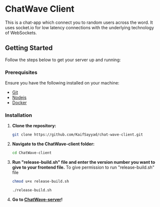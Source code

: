 # ChatWave Client
This is a chat-app which connect you to random users across the word. It uses socket.io for low latency connections with the underlying technology of WebSockets.

## Getting Started

Follow the steps below to get your server up and running:

### Prerequisites

Ensure you have the following installed on your machine:
- [Git](https://git-scm.com/downloads)
- [Nodejs](https://nodejs.org/en/download/package-manager)
- [Docker](https://www.docker.com/products/docker-desktop)

### Installation

1. **Clone the repository:**

    ```sh
    git clone https://github.com/KaifSayyad/chat-wave-client.git
    ```

2. **Navigate to the ChatWave-client folder:**

    ```sh
    cd ChatWave-client
    ```

3. **Run "release-build.sh" file and enter the version number you want to give to your frontend file.**
   To give permission to run "release-build.sh" file
   ```sh
   chmod u+x release-build.sh
   ```

   ```sh
   ./release-build.sh
   ```
   
4. **Go to [ChatWave-server](https://github.com/KaifSayyad/chat-wave-server)!**

